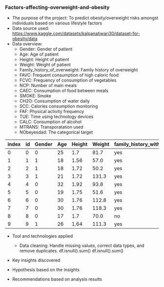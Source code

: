 ### Factors-affecting-overweight-and-obesity

- The purpose of the project: To predict obesity/overweight risks amongst individuals based on various lifestyle factors
- Data source used: https://www.kaggle.com/datasets/kalpanatiwari30/dataset-for-obesity/data
- Data overview:
  +	Gender: Gender of patient
  +	Age: Age of patient
  +	Height: Height of patient
  +	Weight: Weight of patient
  +	Family_history_of_overweight: Family history of overweight
  +	FAVC: Frequent consumption of high caloric food
  +	FCVC: Frequency of consumption of vegetables
  +	NCP: Number of main meals
  +	CAEC: Consumption of food between meals
  +	SMOKE: Smoke
  +	CH2O: Consumption of water daily
  +	SCC: Calories consumption monitoring
  +	FAF: Physical activity frequency
  +	TUE: Time using technology devices
  +	CALC: Consumption of alcohol
  +	MTRANS: Transporatation used
  +	NObeyesdad: The categorical target
    
|index|id|Gender|Age|Height|Weight|family\_history\_with\_overweight|FAVC|FCVC|NCP|CAEC|SMOKE|CH2O|SCC|FAF|TUE|CALC|MTRANS|NObeyesdad|
|---|---|---|---|---|---|---|---|---|---|---|---|---|---|---|---|---|---|---|
|0|0|0|25|1\.7|81\.7|yes|0|2\.0|2\.983297|1|0|2\.763573|0|0\.0|0\.976473|1|3|Overweight\_Level\_II|
|1|1|1|18|1\.56|57\.0|yes|0|2\.0|3\.0|2|0|2\.0|0|1\.0|1\.0|0|0|Normal\_Weight|
|2|2|1|18|1\.72|50\.2|yes|0|1\.880534|1\.411685|1|0|1\.910378|0|0\.866045|1\.673584|0|3|Insufficient\_Weight|
|3|3|1|21|1\.72|131\.3|yes|0|3\.0|3\.0|1|0|1\.674061|0|1\.467863|0\.780199|1|3|Obesity\_Type\_III|
|4|4|0|32|1\.92|93\.8|yes|0|2\.679664|1\.971472|1|0|1\.979848|0|1\.967973|0\.931721|1|3|Overweight\_Level\_II|
|5|5|0|19|1\.75|51\.6|yes|0|2\.919751|3\.0|1|0|2\.13755|0|1\.930033|1\.0|1|3|Insufficient\_Weight|
|6|6|0|30|1\.76|112\.8|yes|0|1\.99124|3\.0|1|0|2\.0|0|0\.0|0\.696948|1|0|Obesity\_Type\_II|
|7|7|0|30|1\.76|118\.3|yes|0|1\.397468|3\.0|1|0|2\.0|0|0\.598655|0\.0|1|0|Obesity\_Type\_II|
|8|8|0|17|1\.7|70\.0|no|0|2\.0|3\.0|1|0|3\.0|1|1\.0|1\.0|0|3|Overweight\_Level\_I|
|9|9|1|26|1\.64|111\.3|yes|0|3\.0|3\.0|1|0|2\.632253|0|0\.0|0\.218645|1|3|Obesity\_Type\_III|

- Tool and technologies applied
  + Data cleaning: Handle missing values, correct data types, and remove duplicates.
    df.isnull().sum()
    df.isnull().sum()


- Key insights discovered
- Hypothesis based on the insights
- Recommendations based on analysis results
